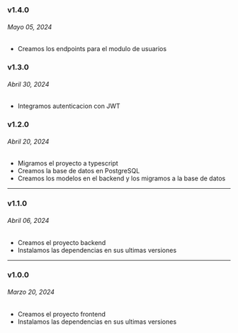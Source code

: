 ### v1.4.0

###### Mayo 05, 2024

- Creamos los endpoints para el modulo de usuarios

### v1.3.0

###### Abril 30, 2024

- Integramos autenticacion con JWT

### v1.2.0

###### Abril 20, 2024

- Migramos el proyecto a typescript
- Creamos la base de datos en PostgreSQL
- Creamos los modelos en el backend y los migramos a la base de datos

---

### v1.1.0

###### Abril 06, 2024

- Creamos el proyecto backend
- Instalamos las dependencias en sus ultimas versiones

---

### v1.0.0

###### Marzo 20, 2024

- Creamos el proyecto frontend
- Instalamos las dependencias en sus ultimas versiones
